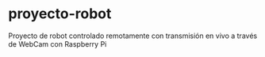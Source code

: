 # proyecto-robot
Proyecto de robot controlado remotamente con transmisión en vivo a través de WebCam con Raspberry Pi
